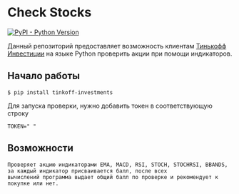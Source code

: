 # Check Stocks

[![PyPI - Python Version](https://img.shields.io/pypi/pyversions/tinkoff-investments)](https://www.python.org/downloads/)

Данный репозиторий предоставляет возможность клиентам [Тинькофф Инвестиции](https://www.tinkoff.ru/invest/) на языке Python проверить акции при помощи индикаторов.


## Начало работы

<!-- termynal -->

```
$ pip install tinkoff-investments
```

Для запуска проверки, нужно добавить токен в соответствующую строку

<!-- termynal -->

```
TOKEN=" "
```

## Возможности

<!-- termynal -->

```
Проверяет акцию индикаторами EMA, MACD, RSI, STOCH, STOCHRSI, BBANDS, за каждый индикатор присваивается балл, после всех 
вычислений программа выдает общий балл по проверке и рекомендует к покупке или нет.
```
